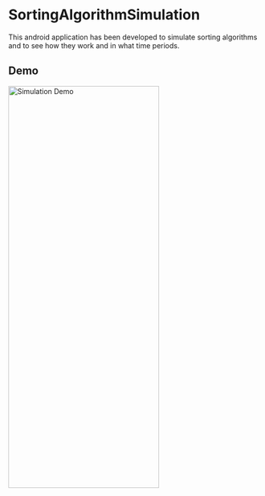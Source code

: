 # SortingAlgorithmSimulation

This android application has been developed to simulate sorting algorithms and to see how they work and in what time periods.

## Demo

<img src="sorting.gif" width="300" height="800" alt="Simulation Demo" />
